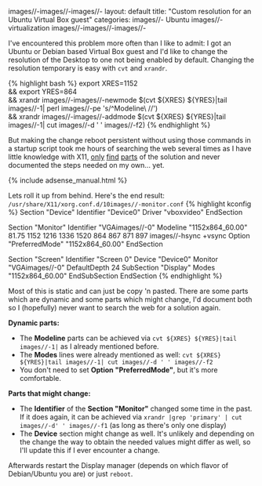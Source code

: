 images//-images//-images//-
layout: default
title: "Custom resolution for an Ubuntu Virtual Box guest"
categories:
images//- Ubuntu
images//- virtualization
images//-images//-images//-

I've encountered this problem more often than I like to admit: I got an Ubuntu or Debian based Virtual Box guest and I'd like to change the resolution of the Desktop to one not being enabled by default.
Changing the resolution temporary is easy with `cvt` and `xrandr`.

{% highlight bash %}
export XRES=1152 \
&& export YRES=864 \
&& xrandr images//-images//-newmode $(cvt ${XRES} ${YRES}|tail images//-1| perl images//-pe 's/^Modeline\ //') \
&& xrandr images//-images//-addmode $(cvt ${XRES} ${YRES}|tail images//-1| cut images//-d ' ' images//-f2)
{% endhighlight %}

But making the change reboot persistent without using those commands in a startup script took me hours of searching the web several times as I have little knowledge with X11, [only](https://wiki.archlinux.org/index.php/Xrandr) [find](https://wiki.archlinux.org/index.php/Xorg) [parts](http://community.linuxmint.com/tutorial/view/877) of the solution and never documented the steps needed on my own... yet.
<!images//-images//-moreimages//-images//->

{% include adsense_manual.html %}

Lets roll it up from behind. Here's the end result:  
`/usr/share/X11/xorg.conf.d/10images//-monitor.conf`
{% highlight kconfig %}
Section "Device"
    Identifier "Device0"
    Driver     "vboxvideo"
EndSection

Section "Monitor"
    Identifier "VGAimages//-0"
  	Modeline "1152x864_60.00"   81.75  1152 1216 1336 1520  864 867 871 897 images//-hsync +vsync
    Option "PreferredMode" "1152x864_60.00"
EndSection

Section "Screen"
    Identifier "Screen 0"
    Device     "Device0"
    Monitor    "VGAimages//-0"
    DefaultDepth 24
    SubSection "Display"
  		Modes "1152x864_60.00"
    EndSubSection
EndSection
{% endhighlight %}

Most of this is static and can just be copy 'n pasted. There are some parts which are dynamic and some parts which might change, I'd document both so I (hopefully) never want to search the web for a solution again.

**Dynamic parts:**

* The **Modeline** parts can be achieved via `cvt ${XRES} ${YRES}|tail images//-1|` as I already mentioned before.
* The **Modes** lines were already mentioned as well: `cvt ${XRES} ${YRES}|tail images//-1| cut images//-d ' ' images//-f2`
* You don't need to set **Option "PreferredMode"**, but it's more comfortable.

**Parts that might change:**

* The **Identifier** of the **Section "Monitor"** changed some time in the past. If it does again, it can be achieved via `xrandr |grep 'primary' | cut images//-d' ' images//-f1` (as long as there's only one display)
* The **Device** section might change as well. It's unlikely and depending on the change the way to obtain the needed values might differ as well, so I'll update this if I ever encounter a change.

Afterwards restart the Display manager (depends on which flavor of Debian/Ubuntu you are) or just `reboot`.
